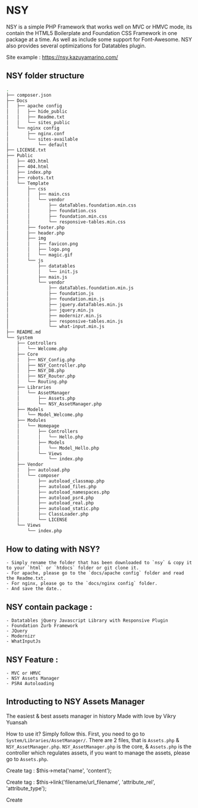 # NSY
NSY is a simple PHP Framework that works well on MVC or HMVC mode, its contain the HTML5 Boilerplate and Foundation CSS Framework in one package at a time. As well as include some support for Font-Awesome. NSY also provides several optimizations for Datatables plugin.

Site example :
<a href="https://nsy.kazuyamarino.com/" target="_blank">https://nsy.kazuyamarino.com/</a>

## NSY folder structure

```bash
.
├── composer.json
├── Docs
│   ├── apache config
│   │   ├── hide_public
│   │   ├── Readme.txt
│   │   └── sites_public
│   └── nginx config
│       ├── nginx.conf
│       └── sites-available
│           └── default
├── LICENSE.txt
├── Public
│   ├── 403.html
│   ├── 404.html
│   ├── index.php
│   ├── robots.txt
│   └── Template
│       ├── css
│       │   ├── main.css
│       │   └── vendor
│       │       ├── dataTables.foundation.min.css
│       │       ├── foundation.css
│       │       ├── foundation.min.css
│       │       └── responsive-tables.min.css
│       ├── footer.php
│       ├── header.php
│       ├── img
│       │   ├── favicon.png
│       │   ├── logo.png
│       │   └── magic.gif
│       └── js
│           ├── datatables
│           │   └── init.js
│           ├── main.js
│           └── vendor
│               ├── dataTables.foundation.min.js
│               ├── foundation.js
│               ├── foundation.min.js
│               ├── jquery.dataTables.min.js
│               ├── jquery.min.js
│               ├── modernizr.min.js
│               ├── responsive-tables.min.js
│               └── what-input.min.js
├── README.md
└── System
    ├── Controllers
    │   └── Welcome.php
    ├── Core
    │   ├── NSY_Config.php
    │   ├── NSY_Controller.php
    │   ├── NSY_DB.php
    │   ├── NSY_Router.php
    │   └── Routing.php
    ├── Libraries
    │   └── AssetManager
    │       ├── Assets.php
    │       └── NSY_AssetManager.php
    ├── Models
    │   └── Model_Welcome.php
    ├── Modules
    │   └── Homepage
    │       ├── Controllers
    │       │   └── Hello.php
    │       ├── Models
    │       │   └── Model_Hello.php
    │       └── Views
    │           └── index.php
    ├── Vendor
    │   ├── autoload.php
    │   └── composer
    │       ├── autoload_classmap.php
    │       ├── autoload_files.php
    │       ├── autoload_namespaces.php
    │       ├── autoload_psr4.php
    │       ├── autoload_real.php
    │       ├── autoload_static.php
    │       ├── ClassLoader.php
    │       └── LICENSE
    └── Views
        └── index.php
```

## How to dating with NSY?
	- Simply rename the folder that has been downloaded to `nsy` & copy it to your `html` or `htdocs` folder or git clone it.
	- For apache, please go to the `docs/apache config` folder and read the Readme.txt.
	- For nginx, please go to the `docs/nginx config` folder.
	- And save the date..

## NSY contain package :
	- Datatables jQuery Javascript Library with Responsive Plugin
	- Foundation Zurb Framework
	- JQuery
	- Modernizr
	- WhatInputJs

## NSY Feature :
	- MVC or HMVC
	- NSY Assets Manager
	- PSR4 Autoloading

## Introducting to NSY Assets Manager
The easiest & best assets manager in history
Made with love by Vikry Yuansah

How to use it? Simply follow this.
First, you need to go to `System/Libraries/AssetManager/`. There are 2 files, that is `Assets.php` & `NSY_AssetManager.php`.
`NSY_AssetManager.php` is the core, & `Assets.php` is the controller which regulates assets, if you want to manage the assets, please go to `Assets.php`.

Create <meta> tag :
$this->meta('name', 'content');

Create <link> tag :
$this->link('filename/url_filename', 'attribute_rel', 'attribute_type');

Create <script> tag :
$this->script('filename/url_filename', 'attribute_type', 'attribute_charset', 'async defer');

You can write any html tags with custom method :
$this->custom('anythings');

## User Guide.
	- On Progress..
